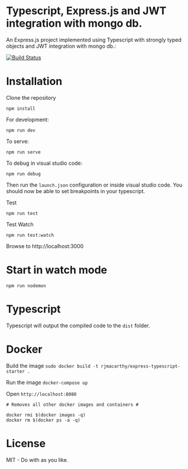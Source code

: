 Typescript, Express.js and JWT integration with mongo db.
=========================

An Express.js project implemented using Typescript with strongly typed objects and JWT integration with mongo db.:

[![Build Status](https://travis-ci.com/rjmacarthy/express-typescript-starter-jwt.svg?branch=master)](https://travis-ci.com/rjmacarthy/express-typescript-starter-jwt)

# Installation

Clone the repository

```
npm install 
```

For development:
```
npm run dev
```

To serve:
```
npm run serve
```

To debug in visual studio code:
```
npm run debug
```

Then run the `launch.json` configuration or inside visual studio code.  You should now be able to set breakpoints in your typescript.

Test
```
npm run test
```

Test Watch
```
npm run test:watch
```

Browse to http://localhost:3000


# Start in watch mode

`npm run nodemon`

# Typescript

Typescript will output the compiled code to the `dist` folder.

# Docker

Build the image `sudo docker build -t rjmacarthy/express-typescript-starter .`

Run the image `docker-compose up`

Open `http://localhost:8080`

```
# Removes all other docker images and containers #

docker rmi $(docker images -q)
docker rm $(docker ps -a -q)
```



# License

MIT - Do with as you like.


